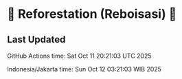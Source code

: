 
# 🌳 Reforestation (Reboisasi) 🌲

## Last Updated

GitHub Actions time: Sat Oct 11 20:21:03 UTC 2025

Indonesia/Jakarta time: Sun Oct 12 03:21:03 WIB 2025
